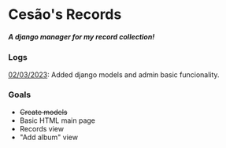 # Cesão's Records
##### A django manager for my record collection!

### Logs

<u>02/03/2023</u>:  Added django models and admin basic funcionality.

### Goals

- <s>Create models</s>
- Basic HTML main page
- Records view
- "Add album" view
